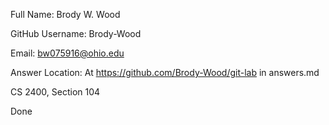 
Full Name: Brody W. Wood

GitHub Username: Brody-Wood

Email: bw075916@ohio.edu

Answer Location: At https://github.com/Brody-Wood/git-lab in answers.md

CS 2400, Section 104

Done